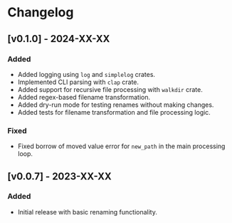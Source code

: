 # Changelog

## [v0.1.0] - 2024-XX-XX
### Added
- Added logging using `log` and `simplelog` crates.
- Implemented CLI parsing with `clap` crate.
- Added support for recursive file processing with `walkdir` crate.
- Added regex-based filename transformation.
- Added dry-run mode for testing renames without making changes.
- Added tests for filename transformation and file processing logic.

### Fixed
- Fixed borrow of moved value error for `new_path` in the main processing loop.

## [v0.0.7] - 2023-XX-XX
### Added
- Initial release with basic renaming functionality.
